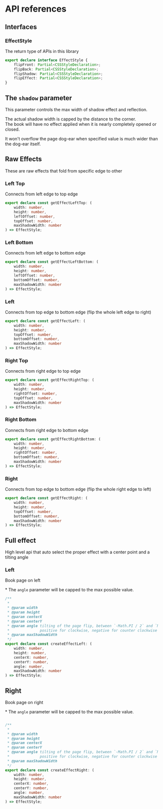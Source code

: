 # API references

<script setup>
import DemoLeftTop from './components/DemoLeftTop.vue'
import DemoLeftBottom from './components/DemoLeftBottom.vue'
import DemoLeft from './components/DemoLeft.vue'
import DemoRightTop from './components/DemoRightTop.vue'
import DemoRightBottom from './components/DemoRightBottom.vue'
import DemoRight from './components/DemoRight.vue'
import DemoEffectStrength from './components/DemoEffectStrength.vue'
import DemoEffectFull from './components/DemoEffectFull.vue'
</script>

## Interfaces

### EffectStyle

The return type of APIs in this library

```typescript
export declare interface EffectStyle {
    flipFront: Partial<CSSStyleDeclaration>;
    flipBack: Partial<CSSStyleDeclaration>;
    flipShadow: Partial<CSSStyleDeclaration>;
    flipEffect: Partial<CSSStyleDeclaration>;
}
```

## The `shadow` parameter

This parameter controls the max width of shadow effect and reflection.

<DemoEffectStrength :top="60" :bottom="50" :initial-shadow="10"/>

<DemoEffectStrength :top="60" :bottom="50" :initial-shadow="30"/>

The actual shadow width is capped by the distance to the corner.  
The book will have no effect applied when it is nearly completely opened or closed.  

<DemoEffectStrength :top="10" :bottom="0" :initial-shadow="10"/>

It won't overflow the page dog-ear when specified value is much wider than the dog-ear itself.

<DemoEffectStrength :top="10" :bottom="0" :initial-shadow="50"/>

## Raw Effects

These are raw effects that fold from specific edge to other

### Left Top

Connects from left edge to top edge

<DemoLeftTop />

``` typescript
export declare const getEffectLeftTop: (
    width: number,
    height: number,
    leftOffset: number,
    topOffset: number,
    maxShadowWidth: number
) => EffectStyle;
```

### Left Bottom

Connects from left edge to bottom edge

<DemoLeftBottom />

``` typescript
export declare const getEffectLeftBottom: (
    width: number,
    height: number,
    leftOffset: number,
    bottomOffset: number,
    maxShadowWidth: number
) => EffectStyle;
```

### Left

Connects from top edge to bottom edge (flip the whole left edge to right)

<DemoLeft />

``` typescript
export declare const getEffectLeft: (
    width: number,
    height: number,
    topOffset: number,
    bottomOffset: number,
    maxShadowWidth: number
) => EffectStyle;
```

### Right Top

Connects from right edge to top edge

<DemoRightTop />

``` typescript
export declare const getEffectRightTop: (
    width: number,
    height: number,
    rightOffset: number,
    topOffset: number,
    maxShadowWidth: number
) => EffectStyle;
```

### Right Bottom

Connects from right edge to bottom edge

<DemoRightBottom />

``` typescript
export declare const getEffectRightBottom: (
    width: number,
    height: number,
    rightOffset: number,
    bottomOffset: number,
    maxShadowWidth: number
) => EffectStyle;
```

### Right

Connects from top edge to bottom edge (flip the whole right edge to left)

<DemoRight />

``` typescript
export declare const getEffectRight: (
    width: number,
    height: number,
    topOffset: number,
    bottomOffset: number,
    maxShadowWidth: number
) => EffectStyle;
```

## Full effect

High level api that auto select the proper effect with a center point and a tilting angle

### Left

Book page on left

\* The `angle` parameter will be capped to the max possible value.

<DemoEffectFull />


``` typescript
/**
 *
 * @param width
 * @param height
 * @param centerX
 * @param centerY
 * @param angle tilting of the page flip, between `-Math.PI / 2` and `Math.PI / 2`.
 *              positive for clockwise, negative for counter clockwise
 * @param maxShadowWidth
 */
export declare const createEffectLeft: (
    width: number,
    height: number,
    centerX: number,
    centerY: number,
    angle: number,
    maxShadowWidth: number
) => EffectStyle;
```

## Right

Book page on right

\* The `angle` parameter will be capped to the max possible value.

<DemoEffectFull :onRight="true"/>

```typescript

/**
 *
 * @param width
 * @param height
 * @param centerX
 * @param centerY
 * @param angle tilting of the page flip, between `-Math.PI / 2` and `Math.PI / 2`.
 *              positive for clockwise, negative for counter clockwise
 * @param maxShadowWidth
 */
export declare const createEffectRight: (
    width: number,
    height: number,
    centerX: number,
    centerY: number,
    angle: number,
    maxShadowWidth: number
) => EffectStyle;
```